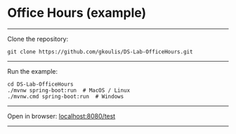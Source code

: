 Office Hours (example)
===

---

Clone the repository:

```shell
git clone https://github.com/gkoulis/DS-Lab-OfficeHours.git
```

---

Run the example:

```shell
cd DS-Lab-OfficeHours
./mvnw spring-boot:run  # MacOS / Linux
./mvnw.cmd spring-boot:run  # Windows
```

---

Open in browser: [localhost:8080/test](http://localhost:8080/test)

---

